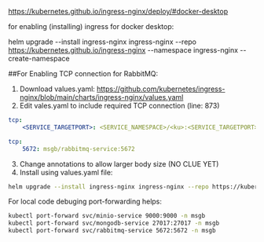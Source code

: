 https://kubernetes.github.io/ingress-nginx/deploy/#docker-desktop

for enabling (installing) ingress for docker desktop:

helm upgrade --install ingress-nginx ingress-nginx --repo https://kubernetes.github.io/ingress-nginx --namespace ingress-nginx --create-namespace




##For Enabling TCP connection for RabbitMQ:
1.  Download values.yaml: https://github.com/kubernetes/ingress-nginx/blob/main/charts/ingress-nginx/values.yaml
2.  Edit vales.yaml to include required TCP connection (line: 873)
```yaml
tcp:
    <SERVICE_TARGETPORT>: <SERVICE_NAMESPACE>/<ku>:<SERVICE_TARGETPORT>
```
```yaml
tcp:
    5672: msgb/rabbitmq-service:5672
```
3.  Change annotations to allow larger body size (NO CLUE YET)
4.  Install using values.yaml file:
```sh
helm upgrade --install ingress-nginx ingress-nginx --repo https://kubernetes.github.io/ingress-nginx --namespace ingress-nginx --create-namespace --values values.yaml --wait
```


For local code debuging port-forwarding helps:
```sh
kubectl port-forward svc/minio-service 9000:9000 -n msgb
kubectl port-forward svc/mongodb-service 27017:27017 -n msgb
kubectl port-forward svc/rabbitmq-service 5672:5672 -n msgb
```